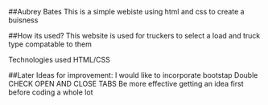 ##Aubrey Bates
This is a simple webiste using html and css to create a buisness

##How its used?
 This website is used for truckers to select a load and truck type compatable to them

 Technologies used HTML/CSS


 ##Later Ideas for improvement:
 I would like to incorporate bootstap
 Double CHECK OPEN AND CLOSE TABS
 Be more effective getting an idea first before coding a whole lot